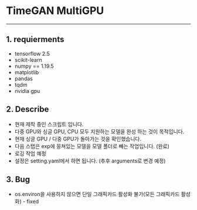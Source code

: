 # TimeGAN MultiGPU

----

## 1. requierments
- tensorflow 2.5
- scikit-learn
- numpy == 1.19.5
- matplotlib
- pandas
- tqdm
- nvidia gpu

## 2. Describe
- 현재 제작 중인 스크립트 입니다.
- 다중 GPU와 싱글 GPU, CPU 모두 지원하는 모델을 완성 하는 것이 목적입니다.
- 현재 싱글  GPU / 다중 GPU가 돌아가는 것을 확인했습니다.
- 다음 스탭은 exp에 뭉쳐있는 모델을 모델 폴더로 빼는 작업입니다. (완료)
- 로깅 작업 예정
- 설정은 setting.yaml에서 하면 됩니다. (추후 arguments로 변경 예정)

## 3. Bug
- os.environ을 사용하지 않으면 단일 그래픽카드 활성화 불가(모든 그래픽카드 활성화) - fixed